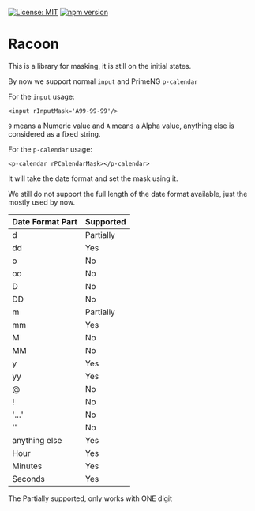 [![License: MIT](https://img.shields.io/badge/License-MIT-yellow.svg)](https://opensource.org/licenses/MIT)
[![npm version](https://badge.fury.io/js/racoon-mask.svg)](https://badge.fury.io/js/racoon-mask)
# Racoon

This is a library for masking, it is still on the initial states.

By now we support normal `input` and PrimeNG `p-calendar`


For the `input` usage:

`<input rInputMask='A99-99-99'/>`

`9` means a Numeric value and `A` means a Alpha value, anything else is considered as a fixed string.


For the `p-calendar` usage:

`<p-calendar rPCalendarMask></p-calendar>`

It will take the date format and set the mask using it.

We still do not support the full length of the date format available, just the mostly used by now.

| Date Format Part | Supported |
| :--------------- | :-------- | 
|d                 | Partially |
|dd                | Yes       |
|o                 | No        |
|oo                | No        |
|D                 | No        |
|DD                | No        |
|m                 | Partially |
|mm                | Yes       |
|M                 | No        |
|MM                | No        |
|y                 | Yes       |
|yy                | Yes       |
|@                 | No        |
|!                 | No        |
|'...'             | No        |
|''                | No        |
|anything else     | Yes       | 
|Hour              | Yes       |
|Minutes           | Yes       |
|Seconds           | Yes       |

The Partially supported, only works with ONE digit
